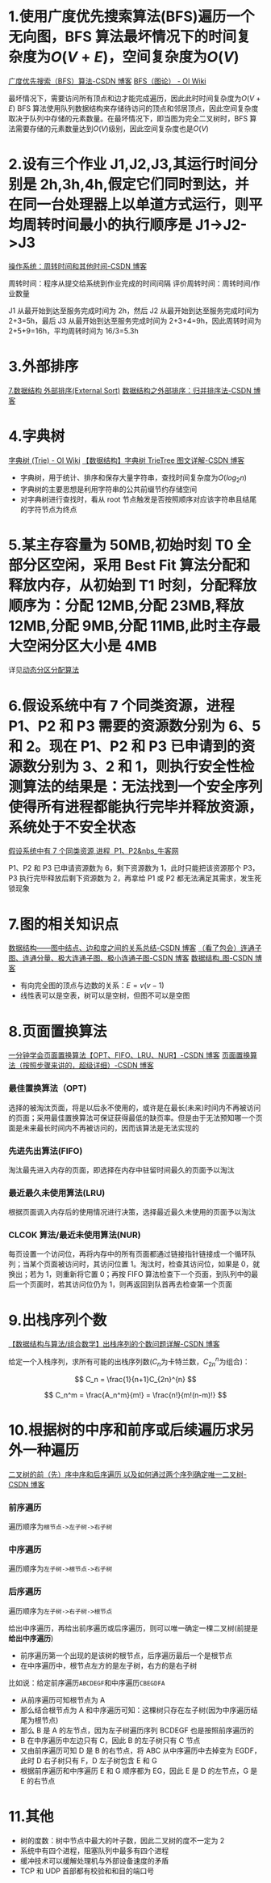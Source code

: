 # 1.使用广度优先搜索算法(BFS)遍历一个无向图，BFS 算法最坏情况下的时间复杂度为$O(V+E)$，空间复杂度为$O(V)$

[广度优先搜索（BFS）算法-CSDN 博客](https://blog.csdn.net/beenles/article/details/130729968)
[BFS（图论） - OI Wiki](https://oi-wiki.org/graph/bfs/)

最坏情况下，需要访问所有顶点和边才能完成遍历，因此此时时间复杂度为$O(V+E)$
BFS 算法使用队列数据结构来存储待访问的顶点和邻居顶点，因此空间复杂度取决于队列中存储的元素数量。在最坏情况下，即当图为完全二叉树时，BFS 算法需要存储的元素数量达到$O(V)$级别，因此空间复杂度也是$O(V)$

# 2.设有三个作业 J1,J2,J3,其运行时间分别是 2h,3h,4h,假定它们同时到达，并在同一台处理器上以单道方式运行，则平均周转时间最小的执行顺序是 J1->J2->J3

[操作系统：周转时间和其他时间-CSDN 博客](https://blog.csdn.net/qq_42192693/article/details/103012606)

周转时间：程序从提交给系统到作业完成的时间间隔
评价周转时间：周转时间/作业数量

J1 从最开始到达至服务完成时间为 2h，然后 J2 从最开始到达至服务完成时间为 2+3=5h，最后 J3 从最开始到达至服务完成时间为 2+3+4=9h，因此周转时间为 2+5+9=16h，平均周转时间为 16/3=5.3h

# 3.外部排序

[7.数据结构 外部排序(External Sort)](https://zhuanlan.zhihu.com/p/582162747)
[数据结构之外部排序：归并排序法-CSDN 博客](https://blog.csdn.net/qq_41587740/article/details/104382587)

# 4.字典树

[字典树 (Trie) - OI Wiki](https://oi-wiki.org/string/trie/)
[【数据结构】字典树 TrieTree 图文详解-CSDN 博客](https://blog.csdn.net/qq_49688477/article/details/118879270)

- 字典树，用于统计、排序和保存大量字符串，查找时间复杂度为$O(log_2n)$
- 字典树的主要思想是利用字符串的公共前缀节约存储空间
- 对字典树进行查找时，看从 root 节点触发是否按照顺序对应该字符串且结尾的字符节点为终点

# 5.某主存容量为 50MB,初始时刻 T0 全部分区空闲，采用 Best Fit 算法分配和释放内存，从初始到 T1 时刻，分配释放顺序为：分配 12MB,分配 23MB,释放 12MB,分配 9MB,分配 11MB,此时主存最大空闲分区大小是 4MB

详见[动态分区分配算法](动态分区分配算法.md)

# 6.假设系统中有 7 个同类资源，进程 P1、P2 和 P3 需要的资源数分别为 6、5 和 2。现在 P1、P2 和 P3 已申请到的资源数分别为 3、2 和 1，则执行安全性检测算法的结果是：无法找到一个安全序列使得所有进程都能执行完毕并释放资源，系统处于不安全状态

[假设系统中有 7 个同类资源,进程  P1、P2&nbs\_牛客网](https://www.nowcoder.com/questionTerminal/f9fdf0f788214bd09e1ff2a10e8243ed?)

P1、P2 和 P3 已申请资源数为 6，剩下资源数为 1，此时只能把该资源那个 P3，P3 执行完毕释放后剩下资源数为 2，再拿给 P1 或 P2 都无法满足其需求，发生死锁现象

# 7.图的相关知识点

[数据结构——图中结点、边和度之间的关系总结-CSDN 博客](https://blog.csdn.net/weixin_46072314/article/details/115031849)
[（看了包会）连通子图、连通分量、极大连通子图、极小连通子图-CSDN 博客](https://blog.csdn.net/Mmyine/article/details/105066677)
[数据结构\_图-CSDN 博客](https://blog.csdn.net/light_2025/article/details/130217724)

- 有向完全图的顶点与边数的关系：$E=v(v-1)$
- 线性表可以是空表，树可以是空树，但图不可以是空图

# 8.页面置换算法

[一分钟学会页面置换算法【OPT、FIFO、LRU、NUR】-CSDN 博客](https://blog.csdn.net/qq_42257666/article/details/105125865)
[页面置换算法（按照步骤来讲的，超级详细）-CSDN 博客](https://blog.csdn.net/qq_43992949/article/details/110401080)

### 最佳置换算法（OPT)

选择的被淘汰页面，将是以后永不使用的，或许是在最长(未来)时间内不再被访问的页面；采用最佳置换算法可保证获得最低的缺页率。但是由于无法预知哪一个页面是未来最长时间内不再被访问的，因而该算法是无法实现的

### 先进先出算法(FIFO)

淘汰最先进入内存的页面，即选择在内存中驻留时间最久的页面予以淘汰

### 最近最久未使用算法(LRU)

根据页面调入内存后的使用情况进行决策，选择最近最久未使用的页面予以淘汰

### CLCOK 算法/最近未使用算法(NUR)

每页设置一个访问位，再将内存中的所有页面都通过链接指针链接成一个循环队列；当某个页面被访问时，其访问位置 1。淘汰时，检查其访问位，如果是 0，就换出；若为 1，则重新将它置 0；再按 FIFO 算法检查下一个页面，到队列中的最后一个页面时，若其访问位仍为 1，则再返回到队首再去检查第一个页面

# 9.出栈序列个数

[【数据结构与算法/组合数学】出栈序列的个数问题详解-CSDN 博客](https://blog.csdn.net/qaqwqaqwq/article/details/123522307)

给定一个入栈序列，求所有可能的出栈序列数($C_n$为卡特兰数，$C_{2n}^{n}$为组合)：

$$
C_n = \frac{1}{n+1}C_{2n}^{n}
$$

$$
C_n^m = \frac{A_n^m}{m!} = \frac{n!}{m!(n-m)!}
$$

# 10.根据树的中序和前序或后续遍历求另外一种遍历

[二叉树的前（先）序中序和后序遍历 以及如何通过两个序列确定唯一二叉树-CSDN 博客](https://blog.csdn.net/qunqunstyle99/article/details/87906199)

### 前序遍历

遍历顺序为`根节点->左子树->右子树`

### 中序遍历

遍历顺序为`左子树->根节点->右子树`

### 后序遍历

遍历顺序为`左子树->右子树->根节点`

给出中序遍历，再给出前序遍历或后序遍历，则可以唯一确定一棵二叉树(前提是**给出中序遍历**)

- 前序遍历第一个出现的是该树的根节点，后序遍历最后一个是根节点
- 在中序遍历中，根节点左方的是左子树，右方的是右子树

比如说：给定前序遍历`ABCDEGF`和中序遍历`CBEGDFA`

- 从前序遍历可知根节点为 A
- 那么结合根节点为 A 和中序遍历可知：这棵树只存在左子树(因为中序遍历结尾为根节点)
- 那么 B 是 A 的左节点，因为左子树遍历序列 BCDEGF 也是按照前序遍历的
- B 在中序遍历中左边只有 C，因此 B 的左子树只有 C 节点
- 又由前序遍历可知 D 是 B 的右节点，将 ABC 从中序遍历中去掉变为 EGDF，此时 D 右子树只有 F，D 左子树包含 E 和 G
- 根据前序遍历和中序遍历 E 和 G 顺序都为 EG，因此 E 是 D 的左节点，G 是 E 的右节点

# 11.其他

- 树的度数：树中节点中最大的叶子数，因此二叉树的度不一定为 2
- 系统中有四个进程，阻塞队列中最多有四个进程
- 缓冲技术可以缓解处理机与外部设备速度的矛盾
- TCP 和 UDP 首部都有校验和和目的端口号
